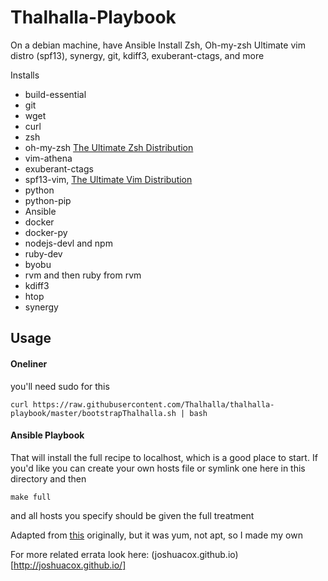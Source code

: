 # Thalhalla-Playbook

On a debian machine, have Ansible Install Zsh, Oh-my-zsh Ultimate vim distro (spf13), synergy, git, kdiff3, exuberant-ctags, and more

  Installs
  - build-essential
  - git
  - wget
  - curl
  - zsh
  - oh-my-zsh [The Ultimate Zsh Distribution](https://github.com/robbyrussell/oh-my-zsh)
  - vim-athena
  - exuberant-ctags
  - spf13-vim, [The Ultimate Vim Distribution](http://vim.spf13.com)
  - python
  - python-pip
  - Ansible
  - docker
  - docker-py
  - nodejs-devl and npm
  - ruby-dev
  - byobu
  - rvm and then ruby from rvm
  - kdiff3
  - htop
  - synergy

## Usage

#### Oneliner

you'll need sudo for this

```
curl https://raw.githubusercontent.com/Thalhalla/thalhalla-playbook/master/bootstrapThalhalla.sh | bash
```

#### Ansible Playbook

That will install the full recipe to localhost, which is a good place to start. If you'd like you can create your own hosts file or symlink one here in this directory and then

```
make full
```

and all hosts you specify should be given the full treatment

Adapted from [this](https://github.com/lmacken/ansible-hacker-playbook) originally, but it was yum, not apt, so I made my own

For more related errata look here:
(joshuacox.github.io)[http://joshuacox.github.io/]
